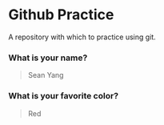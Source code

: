 # Github Practice

A repository with which to practice using git.

### What is your name?
> Sean Yang


### What is your favorite color?
> Red
